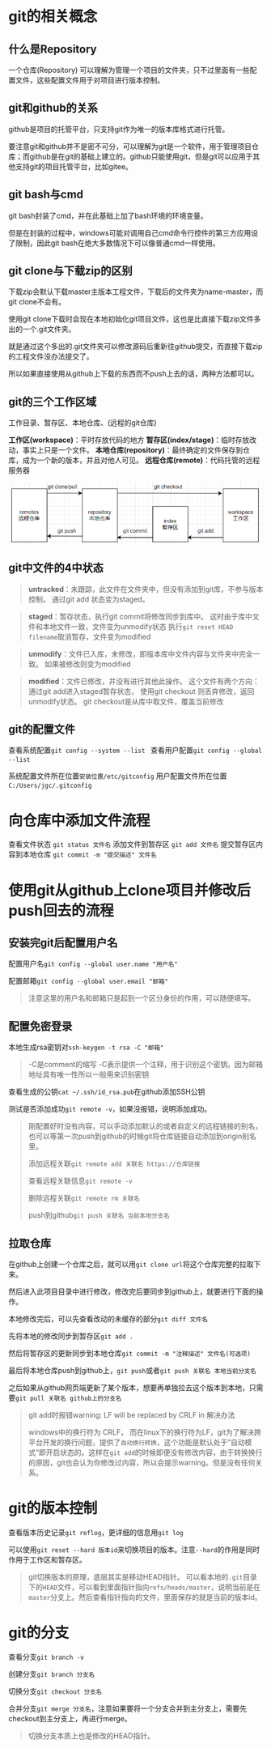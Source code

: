 # git的相关概念

## 什么是Repository

一个仓库(Repository) 可以理解为管理一个项目的文件夹，只不过里面有一些配置文件，这些配置文件用于对项目进行版本控制。

## git和github的关系

github是项目的托管平台，只支持git作为唯一的版本库格式进行托管。

要注意git和github并不是密不可分，可以理解为git是一个软件，用于管理项目仓库；而github是在git的基础上建立的。github只能使用git，但是git可以应用于其他支持git的项目托管平台，比如gitee。

## git bash与cmd

git bash封装了cmd，并在此基础上加了bash环境的环境变量。

但是在封装的过程中，windows可能对调用自己cmd命令行控件的第三方应用设了限制，因此git bash在绝大多数情况下可以像普通cmd一样使用。

## git clone与下载zip的区别

下载zip会默认下载master主版本工程文件，下载后的文件夹为name-master，而git clone不会有。

使用git clone下载时会现在本地初始化git项目文件，这也是比直接下载zip文件多出的一个.git文件夹。

就是通过这个多出的.git文件夹可以修改源码后重新往github提交，而直接下载zip的工程文件没办法提交了。

所以如果直接使用从github上下载的东西而不push上去的话，两种方法都可以。

## git的三个工作区域

工作目录、暂存区、本地仓库、(远程的git仓库)

**工作区(workspace)**：平时存放代码的地方
**暂存区(index/stage)**：临时存放改动，事实上只是一个文件。
**本地仓库(repository)**：最终确定的文件保存到仓库，成为一个新的版本，并且对他人可见。
**远程仓库(remote)**：代码托管的远程服务器

![image-20220827182941192](images/image-20220827182941192.png)

## git中文件的4中状态

> **untracked**：未跟踪，此文件在文件夹中，但没有添加到git库，不参与版本控制。
> 通过git add 状态变为staged。

>**staged**：暂存状态，执行git commit将修改同步到库中。
>这时由于库中文件和本地文件一致，文件变为unmodify状态
>执行`git reset HEAD filename`取消暂存，文件变为modified

>**unmodify**：文件已入库，未修改，即版本库中文件内容与文件夹中完全一致。
>如果被修改则变为modified

>**modified**：文件已修改，并没有进行其他此操作。
>这个文件有两个方向：
>通过git add进入staged暂存状态，
>使用git checkout 则丢弃修改，返回unmodify状态。
>git checkout是从库中取文件，覆盖当前修改

## git的配置文件

查看系统配置`git config --system --list `
查看用户配置`git config --global --list`

系统配置文件所在位置`安装位置/etc/gitconfig`
用户配置文件所在位置`C:/Users/jgc/.gitconfig`

# 向仓库中添加文件流程

查看文件状态
`git status 文件名`
添加文件到暂存区
`git add 文件名`
提交暂存区内容到本地仓库
`git commit -m "提交描述" 文件名`

# 使用git从github上clone项目并修改后push回去的流程

## 安装完git后配置用户名

配置用户名`git config --global user.name "用户名"`

配置邮箱`git config --global user.email "邮箱"`

> 注意这里的用户名和邮箱只是起到一个区分身份的作用，可以随便填写。

## 配置免密登录

本地生成rsa密钥对`ssh-keygen -t rsa -C "邮箱"`

> -C是comment的缩写
> -C表示提供一个注释，用于识别这个密钥。因为邮箱地址具有唯一性所以一般用来识别密钥

查看生成的公钥`cat ~/.ssh/id_rsa.pub`在github添加SSH公钥

测试是否添加成功`git remote -v`，如果没报错，说明添加成功。

> 刚配置好时没有内容，可以手动添加默认的或者自定义的远程链接的别名，也可以等第一次push到github的时候git将仓库链接自动添加到origin别名里。
>
> 添加远程关联`git remote add 关联名 https://仓库链接`
>
> 查看远程关联信息`git remote -v`	
>
> 删除远程关联`git remote rm 关联名`
>
> push到github`git push 关联名 当前本地分支名`

## 拉取仓库

在github上创建一个仓库之后，就可以用`git clone url`将这个仓库完整的拉取下来。

然后进入此项目目录中进行修改，修改完后要同步到github上，就要进行下面的操作。

本地修改完后，可以先查看改动的未缓存的部分`git diff 文件名`

先将本地的修改同步到暂存区`git add .`

然后将暂存区的更新同步到本地仓库`git commit -m "注释描述" 文件名(可选项)`

最后将本地仓库push到github上，`git push`或者`git push 关联名 本地当前分支名`

之后如果从github网页端更新了某个版本，想要再单独拉去这个版本到本地，只需要`git pull 关联名 github上的分支名`

> git add时报错warning: LF will be replaced by CRLF in 解决办法
>
> windows中的换行符为 CRLF， 而在linux下的换行符为LF，git为了解决跨平台开发的换行问题，提供了`自动换行转换`，这个功能是默认处于”自动模式“即开启状态的。这样在`git add`的时候即便没有修改内容，由于转换换行的原因，git也会认为你修改过内容，所以会提示warning。但是没有任何关系。

# git的版本控制

查看版本历史记录`git reflog`，更详细的信息用`git log`

可以使用`git reset --hard 版本id`来切换项目的版本。注意`--hard`的作用是同时作用于工作区和暂存区。

> git切换版本的原理，底层其实是移动HEAD指针。
> 可以看本地的`.git`目录下的`HEAD`文件，可以看到里面指针指向`refs/heads/master`，说明当前是在`master`分支上。然后查看指针指向的文件，里面保存的就是当前的版本id。

# git的分支

查看分支`git branch -v`

创建分支`git branch 分支名`

切换分支`git checkout 分支名`

合并分支`git merge 分支名`，注意如果要将一个分支合并到主分支上，需要先checkout到主分支上，再进行merge。

> 切换分支本质上也是修改的HEAD指针。

